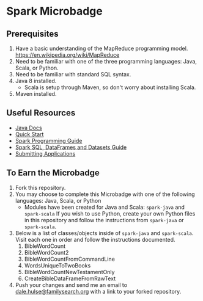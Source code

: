 Spark Microbadge
=================

Prerequisites
-------------

1. Have a basic understanding of the MapReduce programming model. <https://en.wikipedia.org/wiki/MapReduce>
2. Need to be familiar with one of the three programming languages: Java, Scala, or Python.
3. Need to be familiar with standard SQL syntax.
4. Java 8 installed.
   * Scala is setup through Maven, so don't worry about installing Scala.
5. Maven installed.

Useful Resources
----------------

* [Java Docs](http://spark.apache.org/docs/latest/api/java/index.html)
* [Quick Start](http://spark.apache.org/docs/latest/quick-start.html)
* [Spark Programming Guide](http://spark.apache.org/docs/latest/programming-guide.html)
* [Spark SQL, DataFrames and Datasets Guide](http://spark.apache.org/docs/latest/sql-programming-guide.html)
* [Submitting Applications](http://spark.apache.org/docs/latest/submitting-applications.html)

To Earn the Microbadge
----------------------

1. Fork this repository.
2. You may choose to complete this Microbadge with one of the following languages: Java, Scala, or Python
   * Modules have been created for Java and Scala: `spark-java` and `spark-scala` If you wish to use Python, 
   create your own Python files in this repository and follow the instructions from `spark-java` or `spark-scala`.
3. Below is a list of classes/objects inside of `spark-java` and `spark-scala`. Visit each one in order and follow the 
   instructions documented.
   1. BibleWordCount
   2. BibleWordCount2
   3. BibleWordCountFromCommandLine
   4. WordsUniqueToTwoBooks
   5. BibleWordCountNewTestamentOnly
   6. CreateBibleDataFrameFromRawText
4. Push your changes and send me an email to <dale.hulse@familysearch.org> with a link to your forked repository.
